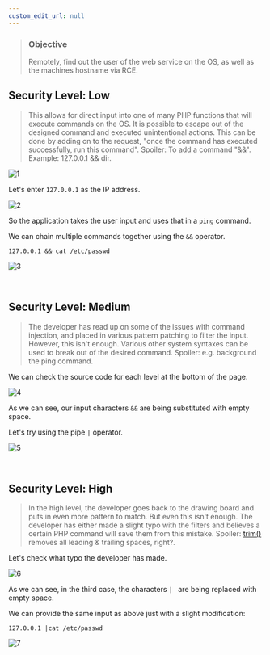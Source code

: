 ```yaml
---
custom_edit_url: null
---
```


> ### Objective
> Remotely, find out the user of the web service on the OS, as well as the machines hostname via RCE.
## Security Level: Low
> This allows for direct input into one of many PHP functions that will execute commands on the OS. It is possible to escape out of the designed command and executed unintentional actions.
> This can be done by adding on to the request, "once the command has executed successfully, run this command".
> Spoiler: To add a command "&&". Example: 127.0.0.1 && dir.

![1](https://github.com/Knign/Write-ups/assets/110326359/6274dc2d-aa0d-418d-8f07-b556a9d0215d)

Let's enter `127.0.0.1` as the IP address.

![2](https://github.com/Knign/Write-ups/assets/110326359/d60d766c-af4b-450e-8b00-77993275a5fa)

So the application takes the user input and uses that in a `ping` command.

We can chain multiple commands together using the `&&` operator.
```
127.0.0.1 && cat /etc/passwd
```

![3](https://github.com/Knign/Write-ups/assets/110326359/3f3762ba-7fec-4d5b-9fb4-721a97449299)

&nbsp;


## Security Level: Medium
> The developer has read up on some of the issues with command injection, and placed in various pattern patching to filter the input. However, this isn't enough.
> Various other system syntaxes can be used to break out of the desired command.
> Spoiler: e.g. background the ping command.

We can check the source code for each level at the bottom of the page.

![4](https://github.com/Knign/Write-ups/assets/110326359/4e68805a-66f3-456d-987e-528ef9aa62c0)

As we can see, our input characters `&&` are being substituted with empty space.

Let's try using the pipe `|` operator.

![5](https://github.com/Knign/Write-ups/assets/110326359/35fbc180-d1f0-4885-94f2-66c86e3803ed)

&nbsp;


## Security Level: High
> In the high level, the developer goes back to the drawing board and puts in even more pattern to match. But even this isn't enough.
> The developer has either made a slight typo with the filters and believes a certain PHP command will save them from this mistake.
> Spoiler: [trim()](https://secure.php.net/manual/en/function.trim.php)			removes all leading & trailing spaces, right?.

Let's check what typo the developer has made.

![6](https://github.com/Knign/Write-ups/assets/110326359/87fcec55-b767-4132-90fd-f8678a4c3940)

As we can see, in the third case, the characters `| ` are being replaced with empty space.

We can provide the same input as above just with a slight modification:
```
127.0.0.1 |cat /etc/passwd
```

![7](https://github.com/Knign/Write-ups/assets/110326359/5da830c9-dfe8-43c0-918d-e59548876ce4)
